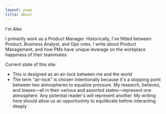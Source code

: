 ```yaml
---
layout: page
title: About
---
```


I'm Alex

I primarily work as a Product Manager. Historically, I've flitted between Product, Business Analyst, and Ops roles. I write about Product Management, and how PMs have unique leverage on the workplace happiness of their teammates

Current state of this site:

* This is designed as an air-lock between me and the world
* The term "air-lock" is chosen intentionally because it's a stopping point between two atmospheres to equalize pressure. My research, believes, and biases—all in their various and assorted states—represent one atmosphere. Any potential reader's will represent another. My writing here should allow us an opportuninty to equilibrate before interacting deeply
